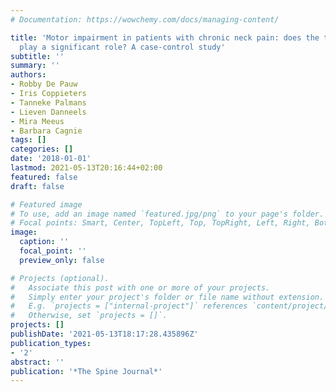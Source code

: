 ```yaml
---
# Documentation: https://wowchemy.com/docs/managing-content/

title: 'Motor impairment in patients with chronic neck pain: does the traumatic event
  play a significant role? A case-control study'
subtitle: ''
summary: ''
authors:
- Robby De Pauw
- Iris Coppieters
- Tanneke Palmans
- Lieven Danneels
- Mira Meeus
- Barbara Cagnie
tags: []
categories: []
date: '2018-01-01'
lastmod: 2021-05-13T20:16:44+02:00
featured: false
draft: false

# Featured image
# To use, add an image named `featured.jpg/png` to your page's folder.
# Focal points: Smart, Center, TopLeft, Top, TopRight, Left, Right, BottomLeft, Bottom, BottomRight.
image:
  caption: ''
  focal_point: ''
  preview_only: false

# Projects (optional).
#   Associate this post with one or more of your projects.
#   Simply enter your project's folder or file name without extension.
#   E.g. `projects = ["internal-project"]` references `content/project/deep-learning/index.md`.
#   Otherwise, set `projects = []`.
projects: []
publishDate: '2021-05-13T18:17:28.435896Z'
publication_types:
- '2'
abstract: ''
publication: '*The Spine Journal*'
---
```

